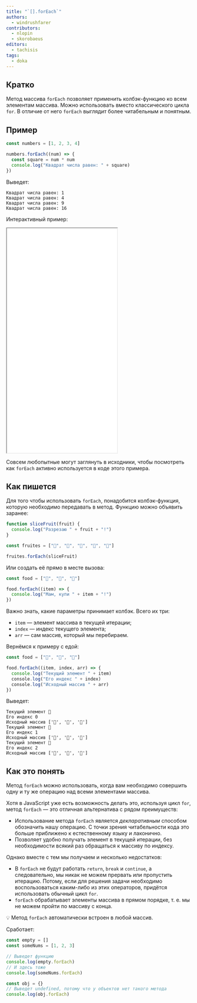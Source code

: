 ```yaml
---
title: "`[].forEach`"
authors:
  - windrushfarer
contributors:
  - nlopin
  - skorobaeus
editors:
  - tachisis
tags:
  - doka
---
```


## Кратко

Метод массива `forEach` позволяет применить колбэк-функцию ко всем элементам массива. Можно использовать вместо классического цикла `for`. В отличие от него `forEach` выглядит более читабельным и понятным.

## Пример

```js
const numbers = [1, 2, 3, 4]

numbers.forEach((num) => {
  const square = num * num
  console.log("Квадрат числа равен: " + square)
})
```

Выведет:

```
Квадрат числа равен: 1
Квадрат числа равен: 4
Квадрат числа равен: 9
Квадрат числа равен: 16
```

Интерактивный пример:

<iframe title="Работа Array.forEach — Array.forEach — Дока" src="demos/index/" height="610"></iframe>

Совсем любопытные могут заглянуть в исходники, чтобы посмотреть как `forEach` активно используется в коде этого примера.

## Как пишется

Для того чтобы использовать `forEach`, понадобится колбэк-функция, которую необходимо передавать в метод. Функцию можно объявить заранее:

```js
function sliceFruit(fruit) {
  console.log("Разрезаю " + fruit + "!")
}

const fruites = ["🍎", "🍊", "🍋", "🍓", "🥝"]

fruites.forEach(sliceFruit)
```

Или создать её прямо в месте вызова:

```js
const food = ["🍔", "🍟", "🍦"]

food.forEach((item) => {
  console.log("Мам, купи " + item + "!")
})
```

Важно знать, какие параметры принимает колбэк. Всего их три:

- `item` — элемент массива в текущей итерации;
- `index` — индекс текущего элемента;
- `arr` — сам массив, который мы перебираем.

Вернёмся к примеру с едой:

```js
const food = ["🍔", "🍟", "🍦"]

food.forEach((item, index, arr) => {
  console.log("Текущий элемент " + item)
  сonsole.log("Его индекс " + index)
  сonsole.log("Исходный массив " + arr)
})
```

Выведет:

```
Текущий элемент 🍔
Его индекс 0
Исходный массив ['🍔', '🍟', '🍦']
Текущий элемент 🍟
Его индекс 1
Исходный массив ['🍔', '🍟', '🍦']
Текущий элемент 🍦
Его индекс 2
Исходный массив ['🍔', '🍟', '🍦']
```

## Как это понять

Метод `forEach` можно использовать, когда вам необходимо совершить одну и ту же операцию над всеми элементами массива.

Хотя в JavaScript уже есть возможность делать это, используя цикл `for`, метод `forEach` — это отличная альтернатива с рядом преимуществ:

- Использование метода `forEach` является _декларативным_ способом обозначить нашу операцию. С точки зрения читабельности кода это больше приближено к естественному языку и лаконично.
- Позволяет удобно получать элемент в текущей итерации, без необходимости всякий раз обращаться к массиву по индексу.

Однако вместе с тем мы получаем и несколько недостатков:

- В `forEach` не будут работать `return`, `break` и `continue`, а следовательно, мы никак не можем прервать или пропустить итерацию. Потому, если для решения задачи необходимо воспользоваться каким-либо из этих операторов, придётся использовать обычный цикл `for`.
- `forEach` обрабатывает элементы массива в прямом порядке, т. е. мы не можем пройти по массиву с конца.

💡 Метод `forEach` автоматически встроен в любой массив.

Сработает:

```js
const empty = []
const someNums = [1, 2, 3]

// Выведет функцию
console.log(empty.forEach)
// И здесь тоже
console.log(someNums.forEach)

const obj = {}
// Выведет undefined, потому что у объектов нет такого метода
console.log(obj.forEach)
```
